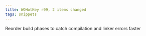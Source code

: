 ```yaml
---
title: WOHotKey r99, 2 items changed
tags: snippets
---
```


Reorder build phases to catch compilation and linker errors faster
